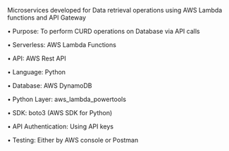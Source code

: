 Microservices developed for Data retrieval operations using AWS Lambda functions and API Gateway

• Purpose: To perform CURD operations on Database via API calls

• Serverless: AWS Lambda Functions

• API: AWS Rest API

• Language: Python

• Database: AWS DynamoDB

• Python Layer: aws_lambda_powertools

• SDK: boto3 (AWS SDK for Python) 

• API Authentication: Using API keys

• Testing: Either by AWS console or Postman

